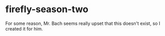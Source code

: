 # firefly-season-two
For some reason, Mr. Bach seems really upset that this doesn't exist, so I created it for him.
